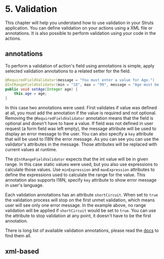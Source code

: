 # 5. Validation

This chapter will help you understand how to use validation in your Struts application. You can define validation on your actions using a XML file or annotations. It is also possible to perform validation using your code in the actions.

## annotations

To perform a validation of action's field using annotations is simple, apply selected validation annotations to a related setter for the field.

```java
@RequiredFieldValidator(message = "You must enter a value for Age.")
@IntRangeFieldValidator(min = "18", max = "99", message = "Age must be between ${min} and ${max}, current value is ${age}.")
public void setAge(Integer age) {
    this.age = age;
}
```

In this case two annotations were used. First validates if value was defined at all, you must add the annotation if the value is required and not optional. Removing the `@RequiredFieldValidator` annotation means that the field is optional and doesn't have to have a value. If field was not defined in user request (a form field was left empty), the message attribute will be used to display an error message to the user.
You can also specify a `key` attribute that will be used to I18N the error message. As you can see you can use the validator's attributes in the message. Those attributes will be replaced with current values at runtime.

The `@IntRangeFieldValidator` expects that the int value will be in given range. In this case static values were used, but you also use expressions to calculate those values. Use `minExpression` and `maxExpression` attributes to define the expressions used to calculate the range for the value. This annotation also supports I18N, specify `key` attribute to show error message in user's language.

Each validation annotations has an attribute `shortCircuit`. When set to `true` the validation process will stop on the first unmet validation, which means user will see only one error message. In the example above, no range validation will be applied if `shortCircuit` would be set to `true`. You can use the attribute to stop validation at any point, it doesn't have to be the first annotation.

There is long list of available validation annotations, please read the [docs](https://struts.apache.org/core-developers/annotations.html#validation-annotations) to find them all.

## xml-based
